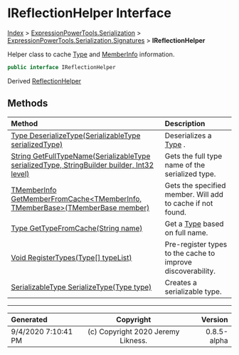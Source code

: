 ﻿# IReflectionHelper Interface

[Index](../index.md) > [ExpressionPowerTools.Serialization](ExpressionPowerTools.Serialization.a.md) > [ExpressionPowerTools.Serialization.Signatures](ExpressionPowerTools.Serialization.Signatures.n.md) > **IReflectionHelper**

Helper class to cache [Type](https://docs.microsoft.com/dotnet/api/system.type) and [MemberInfo](https://docs.microsoft.com/dotnet/api/system.reflection.memberinfo) information.

```csharp
public interface IReflectionHelper
```

Derived  [ReflectionHelper](ExpressionPowerTools.Serialization.Serializers.ReflectionHelper.cs.md) 

## Methods

| Method | Description |
| :-- | :-- |
| [Type DeserializeType(SerializableType serializedType)](ExpressionPowerTools.Serialization.Signatures.IReflectionHelper.DeserializeType.m.md) | Deserializes a [Type](https://docs.microsoft.com/dotnet/api/system.type) . |
| [String GetFullTypeName(SerializableType serializedType, StringBuilder builder, Int32 level)](ExpressionPowerTools.Serialization.Signatures.IReflectionHelper.GetFullTypeName.m.md) | Gets the full type name of the serialized type. |
| [TMemberInfo GetMemberFromCache&lt;TMemberInfo, TMemberBase>(TMemberBase member)](ExpressionPowerTools.Serialization.Signatures.IReflectionHelper.GetMemberFromCache.m.md) | Gets the specified member. Will add to cache if not found. |
| [Type GetTypeFromCache(String name)](ExpressionPowerTools.Serialization.Signatures.IReflectionHelper.GetTypeFromCache.m.md) | Get a [Type](https://docs.microsoft.com/dotnet/api/system.type) based on full name. |
| [Void RegisterTypes(Type[] typeList)](ExpressionPowerTools.Serialization.Signatures.IReflectionHelper.RegisterTypes.m.md) | Pre-register types to the cache to improve discoverability. |
| [SerializableType SerializeType(Type type)](ExpressionPowerTools.Serialization.Signatures.IReflectionHelper.SerializeType.m.md) | Creates a serializable type. |

---

| Generated | Copyright | Version |
| :-- | :-: | --: |
| 9/4/2020 7:10:41 PM | (c) Copyright 2020 Jeremy Likness. | 0.8.5-alpha |
